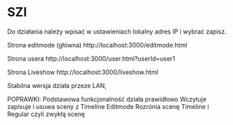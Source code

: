 # SZI
Do działania należy wpisać w ustawieniach lokalny adres IP i wybrać zapisz.  

Strona editmode (główna) 
http://localhost:3000/editmode.html

Strona usera
http://localhost:3000/user.html?userId=user1

Strona Liveshow
http://localhost:3000/liveshow.html

Stabilna wersja działa przeze LAN, 

POPRAWKI: 
Podstawowa funkcjonalność działa prawidłowo
Wczytuje zapisuje i usuwa sceny 
z Timeline
Editmode 
Rozrónia scenę Timeline i Regular czyli zwykłą scenę
